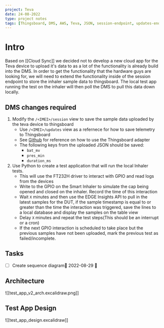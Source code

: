 ```yaml
---
project: Teva
date: 24-08-2022
type: project notes
tags: [Thingsboard, DMS, AWS, Teva, JSON, session-endpoint, updates-endpoint, FT232, GPIO, UI]
---
```


# Intro
Based on [[Cloud Sync]] we decided not to develop a new cloud app for the Teva device to upload it's data to as a lot of the functionality is already build into the DMS. In order to get the functionality that the hardware guys are looking for, we will need to extend the functionality inside of the session endpoint to store the inhaler sample data to thingsboard. The local test app running the test on the inhaler will then poll the DMS to pull this data down locally. 

## DMS changes required
1. Modify the `/<IMEI>/session` view to save the sample data uploaded by the teva device to thingsboard
	- Use `/<IMEI>/updates` view as a refernece for how to save telemetry to Thingsboard
	- See [Github](https://github.com/taoglas-iot/device_manager/blob/5c7e818da01377c1066fb13dfa7ffd2723b59299/api/data_pipeline.py#L60-L78) for reference on how to use the Thingsboard adapter
	- The following keys from the uploaded JSON should be saved:
		- `bat_mv`
		- `pres_min`
		- `duration_ms`
2. Use Python to create a test application that will run the local Inhaler tests. 
	- This will use the FT232H driver to interact with GPIO and read logs from the devices
	- Write to the GPIO on the Smart Inhaler to simulate the cap being opened and closed on the inhaler. Record the time of this interaction
	- Wait `X` minutes and then use the EDGE Insights API to pull in the latest samples for the DUT, if the sample timestamp is equal to or greater than the time the interaction was triggered, save the lines to a local database and display the samples on the table view
	- Delay `X` minutes and repeat the test steps(This should be an interrupt or a cron)
	- If the next GPIO interaction is scheduled to take place but the previous samples have not been uploaded, mark the previous test as failed/incomplete.

## Tasks 
- [ ] Create sequence diagram🛫 2022-08-29 🔼 


## Architecture 
![[test_app_v2_arch.excalidraw.png]]

## Test App Design
![[test_app_design.excalidraw]]